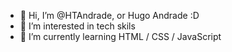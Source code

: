 - 👋 Hi, I’m @HTAndrade, or Hugo Andrade :D
- 👀 I’m interested in tech skils
- 🌱 I’m currently learning HTML / CSS / JavaScript

<!---
HTAndrade/HTAndrade is a ✨ special ✨ repository because its `README.md` (this file) appears on your GitHub profile.
You can click the Preview link to take a look at your changes.
--->

